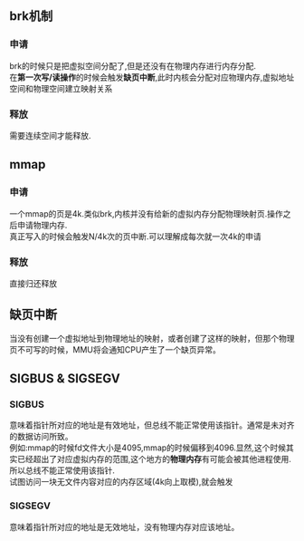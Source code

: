 ## brk机制
### 申请
brk的时候只是把虚拟空间分配了,但是还没有在物理内存进行内存分配.  
在**第一次写/读操作**的时候会触发**缺页中断**,此时内核会分配对应物理内存,虚拟地址空间和物理空间建立映射关系

### 释放
需要连续空间才能释放.

## mmap
### 申请
一个mmap的页是4k.类似brk,内核并没有给新的虚拟内存分配物理映射页.操作之后申请物理内存.  
真正写入的时候会触发N/4k次的页中断.可以理解成每次就一次4k的申请  
### 释放
直接归还释放


## 缺页中断

当没有创建一个虚拟地址到物理地址的映射，或者创建了这样的映射，但那个物理页不可写的时候，MMU将会通知CPU产生了一个缺页异常。

## SIGBUS & SIGSEGV
### SIGBUS
意味着指针所对应的地址是有效地址，但总线不能正常使用该指针。通常是未对齐的数据访问所致。  
例如:mmap的时候fd文件大小是4095,mmap的时候偏移到4096.显然,这个时候其实已经超出了对应虚拟内存的范围,这个地方的**物理内存**有可能会被其他进程使用.所以总线不能正常使用该指针.  
试图访问一块无文件内容对应的内存区域(4k向上取模),就会触发  


### SIGSEGV
意味着指针所对应的地址是无效地址，没有物理内存对应该地址。